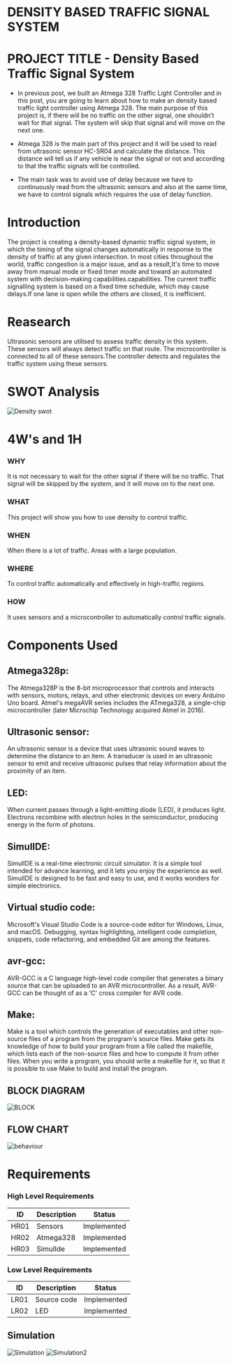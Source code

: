 # DENSITY BASED TRAFFIC SIGNAL SYSTEM
# PROJECT TITLE - Density Based Traffic Signal System

* In previous post, we built an Atmega 328 Traffic Light Controller and in this post, you are going to learn about how to make an density based traffic light controller using Atmega 328. The main purpose of this project is, if there will be no traffic on the other signal, one shouldn’t wait for that signal. The system will skip that signal and will move on the next one.

* Atmega 328 is the main part of this project and it will be used to read from ultrasonic sensor HC-SR04 and calculate the distance. This distance will tell us if any vehicle is near the signal or not and according to that the traffic signals will be controlled.

* The main task was to avoid use of delay because we have to continuously read from the ultrasonic sensors and also at the same time, we have to control signals which requires the use of delay function.

# Introduction
The project is creating a density-based dynamic traffic signal system, in which the timing of the signal changes automatically in response to the density of traffic at any given intersection. In most cities throughout the world, traffic congestion is a major issue, and as a result,It's time to move away from manual mode or fixed timer mode and toward an automated system with decision-making capabilities.capabilities. The current traffic signalling system is based on a fixed time schedule, which may cause delays.If one lane is open while the others are closed, it is inefficient.

# Reasearch
Ultrasonic sensors are utilised to assess traffic density in this system. These sensors will always detect traffic on that route. The microcontroller is connected to all of these sensors.The controller detects and regulates the traffic system using these sensors.

# SWOT Analysis
![Density swot](https://user-images.githubusercontent.com/98818208/156871631-79bc2a59-d456-4e63-b0e4-46a54c26d549.jpg)



# 4W's and 1H
### WHY
It is not necessary to wait for the other signal if there will be no traffic.
That signal will be skipped by the system, and it will move on to the next one.
### WHAT
This project will show you how to use density to control traffic.
### WHEN
When there is a lot of traffic.
Areas with a large population.
### WHERE
To control traffic automatically and effectively in high-traffic regions.
### HOW
It uses sensors and a microcontroller to automatically control traffic signals.




# Components Used
## Atmega328p:
The Atmega328P is the 8-bit microprocessor that controls and interacts with sensors, motors, relays, and other electronic devices on every Arduino Uno board. Atmel's megaAVR series includes the ATmega328, a single-chip microcontroller (later Microchip Technology acquired Atmel in 2016).

## Ultrasonic sensor:
An ultrasonic sensor is a device that uses ultrasonic sound waves to determine the distance to an item. A transducer is used in an ultrasonic sensor to emit and receive ultrasonic pulses that relay information about the proximity of an item.

## LED:
When current passes through a light-emitting diode (LED), it produces light. Electrons recombine with electron holes in the semiconductor, producing energy in the form of photons.

## SimulIDE:
SimulIDE is a real-time electronic circuit simulator. It is a simple tool intended for advance learning, and it lets you enjoy the experience as well. SimulIDE is designed to be fast and easy to use, and it works wonders for simple electronics.

## Virtual studio code:
Microsoft's Visual Studio Code is a source-code editor for Windows, Linux, and macOS. Debugging, syntax highlighting, intelligent code completion, snippets, code refactoring, and embedded Git are among the features.

## avr-gcc:
AVR-GCC is a C language high-level code compiler that generates a binary source that can be uploaded to an AVR microcontroller. As a result, AVR-GCC can be thought of as a 'C' cross compiler for AVR code.

## Make:
Make is a tool which controls the generation of executables and other non-source files of a program from the program's source files. Make gets its knowledge of how to build your program from a file called the makefile, which lists each of the non-source files and how to compute it from other files. When you write a program, you should write a makefile for it, so that it is possible to use Make to build and install the program.

## BLOCK DIAGRAM
![BLOCK](https://user-images.githubusercontent.com/98818208/156925523-c4763d41-e667-4566-a78d-fdea3d8a85bd.jpg)


## FLOW CHART
![behaviour](https://user-images.githubusercontent.com/98818208/156870844-72b91fd7-e7a1-4174-8416-f34477ca91c8.jpeg)

# Requirements
### High Level Requirements
| ID | Description | Status |
 |----| ------------------ | ------ |
 | HR01 | Sensors | Implemented |
  | HR02 | Atmega328 | Implemented |
  |HR03|SimulIde| Implemented |
### Low Level Requirements
 | ID | Description | Status |
 | -- | ---------------- |----| 
 | LR01 | Source code | Implemented |
 | LR02 | LED | Implemented |
 
## Simulation
 ![Simulation](https://user-images.githubusercontent.com/98818208/156919202-a32ef67a-0b6c-4a4a-841e-76f8698df43d.jpg)
![Simulation2](https://user-images.githubusercontent.com/98818208/156919204-53eb2989-dd5d-4ee1-9777-61a9fba1b277.jpg)


